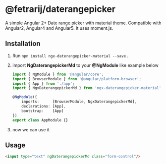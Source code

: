 # @fetrarij/daterangepicker

A simple Angular 2+ Date range picker with material theme. Compatible with Angular2, Angular4 and Angular5. It uses moment.js.

## Installation

1) Run `npn install ngx-daterangepicker-material --save` .
2) import **NgDaterangepickerMd** to your **@NgModule** like example below
    ````typescript
    import { NgModule } from '@angular/core';
    import { BrowserModule } from '@angular/platform-browser';
    import { App } from './app';
    import { NgxDaterangepickerMd } from 'ngx-daterangepicker-material';

    @NgModule({
        imports:      [BrowserModule, NgxDaterangepickerMd],
        declarations: [App],
        bootstrap:    [App]
    })
    export class AppModule {}
    ````

3) now we can use it


## Usage
```html
<input type="text" ngDaterangepickerMd class="form-control"/>
```

